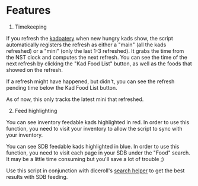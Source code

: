 # Features

1. Timekeeping

If you refresh the [kadoatery](http://www.neopets.com/games/kadoatery/index.phtml) when new hungry kads show, the script automatically registers the refresh as either a "main" (all the kads refreshed) or a "mini" (only the last 1-3 refreshed). It grabs the time from the NST clock and computes the next refresh. You can see the time of the next refresh by clicking the "Kad Food List" button, as well as the foods that showed on the refresh.

If a refresh might have happened, but didn't, you can see the refresh pending time below the Kad Food List button.

As of now, this only tracks the latest mini that refreshed.

2. Feed highlighting

You can see inventory feedable kads highlighted in red. In order to use this function, you need to visit your inventory to allow the script to sync with your inventory.

You can see SDB feedable kads highlighted in blue. In order to use this function, you need to visit each page in your SDB under the "Food" search. It may be a little time consuming but you'll save a lot of trouble ;)

Use this script in conjunction with diceroll's [search helper](https://github.com/diceroll123/NeoSearchHelper) to get the best results with SDB feeding.